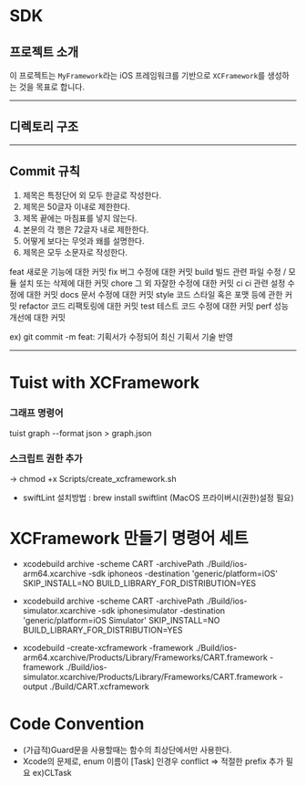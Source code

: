# SDK

## 프로젝트 소개
이 프로젝트는 `MyFramework`라는 iOS 프레임워크를 기반으로 `XCFramework`를 생성하는 것을 목표로 합니다.

---

## 디렉토리 구조

---

## Commit 규칙
 
1. 제목은 특정단어 외 모두 한글로 작성한다.
2. 제목은 50글자 이내로 제한한다.
3. 제목 끝에는 마침표를 넣지 않는다.
4. 본문의 각 행은 72글자 내로 제한한다.
5. 어떻게 보다는 무엇과 왜를 설명한다.
6. 제목은 모두 소문자로 작성한다.

feat        새로운 기능에 대한 커밋
fix         버그 수정에 대한 커밋
build       빌드 관련 파일 수정 / 모듈 설치 또는 삭제에 대한 커밋
chore       그 외 자잘한 수정에 대한 커밋
ci          ci 관련 설정 수정에 대한 커밋
docs        문서 수정에 대한 커밋
style       코드 스타일 혹은 포맷 등에 관한 커밋
refactor    코드 리팩토링에 대한 커밋
test        테스트 코드 수정에 대한 커밋
perf        성능 개선에 대한 커밋

ex) git commit -m feat: 기획서가 수정되어 최신 기획서 기술 반영

---

# Tuist with XCFramework

### 그래프 명령어
tuist graph --format json > graph.json

### 스크립트 권한 추가
-> chmod +x Scripts/create_xcframework.sh


- swiftLint 설치방법 : brew install swiftlint (MacOS 프라이버시(권한)설정 필요)

# XCFramework 만들기 명령어 세트
- xcodebuild archive -scheme CART -archivePath ./Build/ios-arm64.xcarchive  -sdk iphoneos  -destination 'generic/platform=iOS' SKIP_INSTALL=NO BUILD_LIBRARY_FOR_DISTRIBUTION=YES


- xcodebuild archive -scheme CART -archivePath ./Build/ios-simulator.xcarchive -sdk iphonesimulator -destination 'generic/platform=iOS Simulator' SKIP_INSTALL=NO BUILD_LIBRARY_FOR_DISTRIBUTION=YES


- xcodebuild -create-xcframework -framework ./Build/ios-arm64.xcarchive/Products/Library/Frameworks/CART.framework -framework ./Build/ios-simulator.xcarchive/Products/Library/Frameworks/CART.framework -output ./Build/CART.xcframework


# Code Convention
- (가급적)Guard문을 사용할때는 함수의 최상단에서만 사용한다. 
- Xcode의 문제로, enum 이름이 [Task] 인경우 conflict => 적절한 prefix 추가 필요 ex)CLTask
